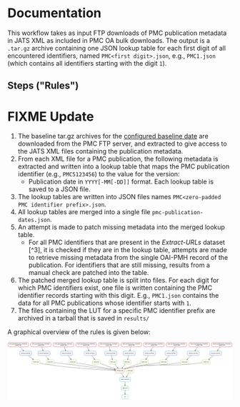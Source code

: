 <!--
SPDX-FileCopyrightText: 2024 German Aerospace Center (DLR)
SPDX-FileContributor: Stephan Druskat <stephan.druskat@dlr.de>

SPDX-License-Identifier: CC0-1.0
-->

# Documentation

This workflow takes as input FTP downloads of PMC publication metadata in JATS XML as included in PMC OA bulk downloads.
The output is a `.tar.gz` archive containing one JSON lookup table for each first digit of all encountered identifiers,
named `PMC<first digit>.json`, e.g., `PMC1.json` (which contains all identifiers starting with the digit `1`).

## Steps ("Rules")

# FIXME Update

1. The baseline tar.gz archives for the [configured baseline date](../config/README.md) are downloaded from the
PMC FTP server, and extracted to give access to the JATS XML files containing the publication metadata.
2. From each XML file for a PMC publication, the following metadata is extracted and written into a lookup table that 
maps the PMC publication identifier (e.g., `PMC5123456`) to the value for the version:
    - Publication date in `YYYY[-MM[-DD]]` format.
Each lookup table is saved to a JSON file.
3. The lookup tables are written into JSON files names `PMC<zero-padded PMC identifier prefix>.json`.
4. All lookup tables are merged into a single file `pmc-publication-dates.json`.
5. An attempt is made to patch missing metadata into the merged lookup table.
    - For all PMC identifiers that are present in the *Extract-URLs* dataset [^3], it is checked if they are 
      in the lookup table, attempts are made to retrieve missing metadata from the single OAI-PMH record of
      the publication. For identifiers that are still missing, results from a manual check are patched into
      the table.
6. The patched merged lookup table is split into files. For each digit for which PMC identifiers exist,
one file is written containing the PMC identifier records starting with this digit.
E.g., `PMC1.json` contains the data for all PMC publications whose identifier starts with `1`.
7. The files containing the LUT for a specific PMC identifier prefix are archived in a tarball that is saved in
`results/`

A graphical overview  of the rules is given below:

![DAG of the rules described above, generated via `snakemake --dag | dot -Tsvg > dag.svg` run in the repository root.](../dag.svg)
